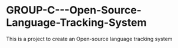 # GROUP-C---Open-Source-Language-Tracking-System
This is a project to create an Open-source language tracking system
